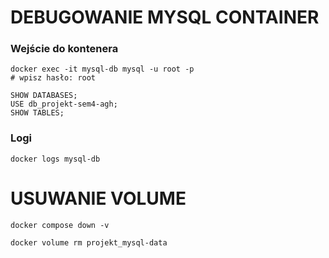 # DEBUGOWANIE MYSQL CONTAINER

### Wejście do kontenera

```
docker exec -it mysql-db mysql -u root -p
# wpisz hasło: root
```

```
SHOW DATABASES;
USE db_projekt-sem4-agh;
SHOW TABLES;
```
### Logi
```
docker logs mysql-db
```

# USUWANIE VOLUME

```
docker compose down -v

```

```
docker volume rm projekt_mysql-data

```